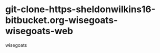 git-clone-https-sheldonwilkins16-bitbucket.org-wisegoats-wisegoats-web
======================================================================

wisegoats
